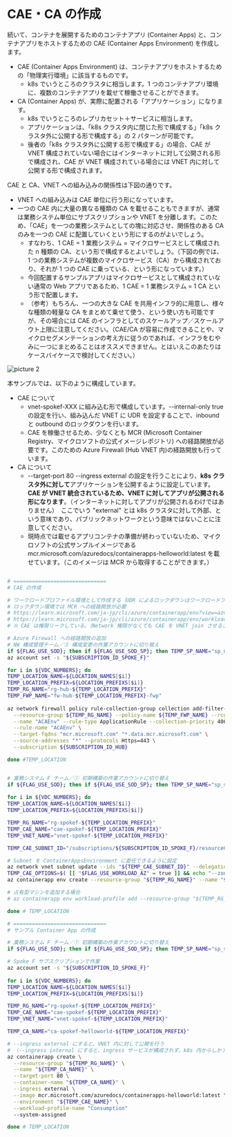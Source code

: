 # CAE・CA の作成

続いて、コンテナを展開するためのコンテナアプリ (Container Apps) と、コンテナアプリをホストするための CAE (Container Apps Environment) を作成します。

- CAE (Container Apps Environment) は、コンテナアプリをホストするための「物理実行環境」に該当するものです。
  - k8s でいうところのクラスタに相当します。1 つのコンテナアプリ環境に、複数のコンテナアプリを載せて稼働させることができます。
- CA (Container Apps) が、実際に配置される「アプリケーション」になります。
  - k8s でいうところのレプリカセット＋サービスに相当します。
  - アプリケーションは、「k8s クラスタ内に閉じた形で構成する」「k8s クラスタ外に公開する形で構成する」の 2 パターンが可能です。
  - 後者の「k8s クラスタ外に公開する形で構成する」の場合、CAE が VNET 構成されていない場合にはインターネットに対して公開される形で構成され、CAE が VNET 構成されている場合には VNET 内に対して公開する形で構成されます。

CAE と CA、VNET への組み込みの関係性は下図の通りです。

- VNET への組み込みは CAE 単位に行う形になっています。
- 一つの CAE 内に大量の異なる種類の CA を載せることもできますが、通常は業務システム単位にサブスクリプションや VNET を分離します。このため、「CAE」を一つの業務システムとしての塊に対応させ、関係性のある CA のみを一つの CAE に配置していくという形にするのがよいでしょう。
  - すなわち、1 CAE = 1 業務システム = マイクロサービスとして構成された n 種類の CA、という形で構成するとよいでしょう。（下図の例では、1 つの業務システムが複数のマイクロサービス（CA）から構成されており、それが 1 つの CAE に乗っている、という形になっています。）
  - 今回配置するサンプルアプリはマイクロサービスとして構成されていない通常の Web アプリであるため、1 CAE = 1 業務システム = 1 CA という形で配置します。
  - （参考）もちろん、一つの大きな CAE を共用インフラ的に用意し、様々な種類の軽量な CA をまとめて乗せて使う、という使い方も可能ですが、その場合には CAE のインフラとしてのスケールアップ／スケールアウト上限に注意してください。（CAE/CA が容易に作成できることや、マイクロセグメンテーションの考え方に従うのであれば、インフラをむやみに一つにまとめることはオススメできません。とはいえこのあたりはケースバイケースで検討してください。）

![picture 2](./images/2c967462e3b7c7584359c4f2e256a70aa339cd87bd928d1d6e105daf4ae363d7.png) 

本サンプルでは、以下のように構成しています。

- CAE について
  - vnet-spokef-XXX に組み込む形で構成しています。--internal-only true の設定を行い、組み込んだ VNET に UDR を設定することで、inbound と outbound のロックダウンを行います。
  - CAE を稼働させるため、少なくとも MCR (Microsoft Container Registry、マイクロソフトの公式イメージレポジトリ) への経路開放が必要です。このための Azure Firewall (Hub VNET 内)の経路開放も行っています。
- CA について
  - --target-port 80 --ingress external の設定を行うことにより、**k8s クラスタ外に対して**アプリケーションを公開するように設定しています。**CAE が VNET 統合されているため、VNET に対してアプリが公開される形になります**。（インターネットに対してアプリが公開されるわけではありません）　ここでいう "external" とは k8s クラスタに対して外部、という意味であり、パブリックネットワークという意味ではないことに注意してください。
  - 現時点では載せるアプリコンテナの準備が終わっていないため、マイクロソフトの公式サンプルイメージである mcr.microsoft.com/azuredocs/containerapps-helloworld:latest を載せています。（このイメージは MCR から取得することができます。）

```bash

# ==============================
# CAE の作成

# ワークロードプロファイル環境として作成する（UDR によるロックダウンはワークロードプロファイル環境でのみ可能）
# ロックダウン環境では MCR への経路開放が必要
# https://learn.microsoft.com/ja-jp/cli/azure/containerapp/env?view=azure-cli-latest#az-containerapp-env-create
# https://learn.microsoft.com/ja-jp/cli/azure/containerapp/env/workload-profile?view=azure-cli-latest
# ※ CAE は権限リークしている。（Network 権限がなくても CAE を VNET join させることができてしまう。）

# Azure Firewall への経路開放の追加
# NW 構成管理チーム／③ 構成変更の作業アカウントに切り替え
if ${FLAG_USE_SOD}; then if ${FLAG_USE_SOD_SP}; then TEMP_SP_NAME="sp_nw_change"; az login --service-principal --username ${SP_APP_IDS[${TEMP_SP_NAME}]} --password '${SP_PWDS[${TEMP_SP_NAME}]}' --tenant ${PRIMARY_DOMAIN_NAME} --allow-no-subscriptions; else az account clear; az login -u "user_nw_change@${PRIMARY_DOMAIN_NAME}" -p "${ADMIN_PASSWORD}"; fi; fi
az account set -s "${SUBSCRIPTION_ID_SPOKE_F}"

for i in ${VDC_NUMBERS}; do
TEMP_LOCATION_NAME=${LOCATION_NAMES[$i]}
TEMP_LOCATION_PREFIX=${LOCATION_PREFIXS[$i]}
TEMP_RG_NAME="rg-hub-${TEMP_LOCATION_PREFIX}"
TEMP_FWP_NAME="fw-hub-${TEMP_LOCATION_PREFIX}-fwp"
  
az network firewall policy rule-collection-group collection add-filter-collection \
  --resource-group ${TEMP_RG_NAME} --policy-name ${TEMP_FWP_NAME} --rcg-name "DefaultApplicationRuleCollectionGroup" \
  --name "ACAEnv" --rule-type ApplicationRule --collection-priority 40600 --action Allow \
  --rule-name "ACAEnv" \
  --target-fqdns "mcr.microsoft.com" "*.data.mcr.microsoft.com" \
  --source-addresses "*" --protocols Https=443 \
  --subscription ${SUBSCRIPTION_ID_HUB}

done #TEMP_LOCATION


# 業務システム F チーム／① 初期構築の作業アカウントに切り替え
if ${FLAG_USE_SOD}; then if ${FLAG_USE_SOD_SP}; then TEMP_SP_NAME="sp_spokef_dev"; az login --service-principal --username ${SP_APP_IDS[${TEMP_SP_NAME}]} --password '${SP_PWDS[${TEMP_SP_NAME}]}' --tenant ${PRIMARY_DOMAIN_NAME} --allow-no-subscriptions; else az account clear; az login -u "user_spokef_dev@${PRIMARY_DOMAIN_NAME}" -p "${ADMIN_PASSWORD}"; fi; fi
 
for i in ${VDC_NUMBERS}; do
TEMP_LOCATION_NAME=${LOCATION_NAMES[$i]}
TEMP_LOCATION_PREFIX=${LOCATION_PREFIXS[$i]}

TEMP_RG_NAME="rg-spokef-${TEMP_LOCATION_PREFIX}"
TEMP_CAE_NAME="cae-spokef-${TEMP_LOCATION_PREFIX}"
TEMP_VNET_NAME="vnet-spokef-${TEMP_LOCATION_PREFIX}"

TEMP_CAE_SUBNET_ID="/subscriptions/${SUBSCRIPTION_ID_SPOKE_F}/resourceGroups/${TEMP_RG_NAME}/providers/Microsoft.Network/virtualNetworks/${TEMP_VNET_NAME}/subnets/ContainerAppsSubnet"

# Subnet を ContainerAppsEnvironment に委任できるように設定
az network vnet subnet update --ids "${TEMP_CAE_SUBNET_ID}" --delegations "Microsoft.App/environments"
TEMP_CAE_OPTIONS=$( [[ "$FLAG_USE_WORKLOAD_AZ" = true ]] && echo "--zone-redundant" || echo "" )
az containerapp env create --resource-group "${TEMP_RG_NAME}" --name "${TEMP_CAE_NAME}" --location ${TEMP_LOCATION_NAME} --infrastructure-subnet-resource-id "${TEMP_CAE_SUBNET_ID}" --internal-only true --logs-destination azure-monitor --enable-workload-profiles $TEMP_CAE_OPTIONS

# 占有型マシンを追加する場合
# az containerapp env workload-profile add --resource-group "${TEMP_RG_NAME}" --name "${TEMP_CAE_NAME}" --workload-profile-name "wp-d4" --max-nodes 1 --min-nodes 1 --workload-profile-type "D4"

done # TEMP_LOCATION

# ==============================
# サンプル Container App の作成

# 業務システム F チーム／① 初期構築の作業アカウントに切り替え
if ${FLAG_USE_SOD}; then if ${FLAG_USE_SOD_SP}; then TEMP_SP_NAME="sp_spokef_dev"; az login --service-principal --username ${SP_APP_IDS[${TEMP_SP_NAME}]} --password '${SP_PWDS[${TEMP_SP_NAME}]}' --tenant ${PRIMARY_DOMAIN_NAME} --allow-no-subscriptions; else az account clear; az login -u "user_spokef_dev@${PRIMARY_DOMAIN_NAME}" -p "${ADMIN_PASSWORD}"; fi; fi

# Spoke F サブスクリプションで作業
az account set -s "${SUBSCRIPTION_ID_SPOKE_F}"
 
for i in ${VDC_NUMBERS}; do
TEMP_LOCATION_NAME=${LOCATION_NAMES[$i]}
TEMP_LOCATION_PREFIX=${LOCATION_PREFIXS[$i]}

TEMP_RG_NAME="rg-spokef-${TEMP_LOCATION_PREFIX}"
TEMP_CAE_NAME="cae-spokef-${TEMP_LOCATION_PREFIX}"
TEMP_VNET_NAME="vnet-spokef-${TEMP_LOCATION_PREFIX}"

TEMP_CA_NAME="ca-spokef-helloworld-${TEMP_LOCATION_PREFIX}"

# --ingress external にすると、VNET 内に対して公開を行う
# （--ingress internal にすると、ingress サービスが構成されず、k8s 内からしかアクセスできなくなる）
az containerapp create \
  --resource-group "${TEMP_RG_NAME}" \
  --name "${TEMP_CA_NAME}" \
  --target-port 80 \
  --container-name "${TEMP_CA_NAME}" \
  --ingress external \
  --image mcr.microsoft.com/azuredocs/containerapps-helloworld:latest \
  --environment "${TEMP_CAE_NAME}" \
  --workload-profile-name "Consumption"
  --system-assigned

done # TEMP_LOCATION

```
